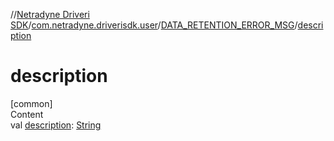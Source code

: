 //[Netradyne Driveri SDK](../../index.md)/[com.netradyne.driverisdk.user](../index.md)/[DATA_RETENTION_ERROR_MSG](index.md)/[description](description.md)



# description  
[common]  
Content  
val [description](description.md): [String](https://kotlinlang.org/api/latest/jvm/stdlib/kotlin/-string/index.html)  



